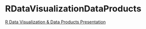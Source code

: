 RDataVisualizationDataProducts
==============================

[R Data Visualization & Data Products Presentation](http://mspcvsp.github.io/RDataVisualizationDataProducts/rDataVisualizationDataProducts.html)
